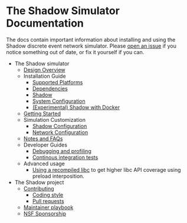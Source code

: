 # The Shadow Simulator Documentation

The docs contain important information about installing and using the Shadow discrete event network simulator. Please [open an issue](https://github.com/shadow/shadow/issues/new/choose) if you notice something out of date, or fix it yourself if you can.

 * The Shadow simulator
   * [Design Overview](design_overview.md)
   * Installation Guide
     * [Supported Platforms](supported_platforms.md)
     * [Dependencies](install_dependencies.md)
     * [Shadow](install_shadow.md)
     * [System Configuration](system_configuration.md)
     * [(Experimental) Shadow with Docker](install_shadow_with_docker.md)
   * [Getting Started](getting_started.md)
   * Simulation Customization
     * [Shadow Configuration](shadow_config.md)
     * [Network Configuration](network_config.md)
   * [Notes and FAQs](notes_and_faq.md)
   * Developer Guides
     * [Debugging and profiling](developer_guide.md)
     * [Continous integration tests](ci.md)
   * Advanced usage
     * [Using a recompiled libc](using_recompiled_libc.md) to get higher libc
       API coverage using preload interposition.
 * The Shadow project
   * [Contributing](contributing.md)
     * [Coding style](coding_style.md)
     * [Pull requests](pull_requests.md)
   * [Maintainer playbook](maintainer_playbook.md)
   * [NSF Sponsorship](nsf_sponsorship.md)
